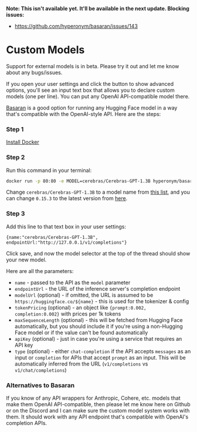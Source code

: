 **Note: This isn't available yet. It'll be available in the next update. Blocking issues:**
* https://github.com/hyperonym/basaran/issues/143

# Custom Models

Support for external models is in beta. Please try it out and let me know about any bugs/issues.

If you open your user settings and click the button to show advanced options, you'll see an input text box that allows you to declare custom models (one per line). You can put any OpenAI API-compatible model there.

[Basaran](https://github.com/hyperonym/basaran) is a good option for running any Hugging Face model in a way that's compatible with the OpenAI-style API. Here are the steps:

### Step 1
[Install Docker](https://docs.docker.com/get-docker/)

### Step 2
Run this command in your terminal:
```bash
docker run -p 80:80 -e MODEL=cerebras/Cerebras-GPT-1.3B hyperonym/basaran:0.15.3
```
Change `cerebras/Cerebras-GPT-1.3B` to a model name from [this list](https://huggingface.co/models?pipeline_tag=text-generation), and you can change `0.15.3` to the latest version from [here](https://hub.docker.com/r/hyperonym/basaran/tags).

### Step 3
Add this line to that text box in your user settings:
```json5
{name:"cerebras/Cerebras-GPT-1.3B", endpointUrl:"http://127.0.0.1/v1/completions"}
```

Click save, and now the model selector at the top of the thread should show your new model.

Here are all the parameters:

* `name` - passed to the API as the `model` parameter
* `endpointUrl` - the URL of the inference server's completion endpoint
* `modelUrl` (optional) - if omitted, the URL is assumed to be `https://huggingface.co/${name}` - this is used for the tokenizer & config
* `tokenPricing` (optional) - an object like `{prompt:0.002, completion:0.002}` with prices per 1k tokens
* `maxSequenceLength` (optional) - this will be fetched from Hugging Face automatically, but you should include it if you're using a non-Hugging Face model or if the value can't be found automatically
* `apiKey` (optional) - just in case you're using a service that requires an API key
* `type` (optional) - either `chat-completion` if the API accepts `messages` as an input or `completion` for APIs that accept `prompt` as an input. This will be automatically inferred from the URL (`v1/completions` vs `v1/chat/completions`)


### Alternatives to Basaran

If you know of any API wrappers for Anthropic, Cohere, etc. models that make them OpenAI API-compatible, then please let me know here on Github or on the Discord and I can make sure the custom model system works with them. It should work with any API endpoint that's compatible with OpenAI's completion APIs.
